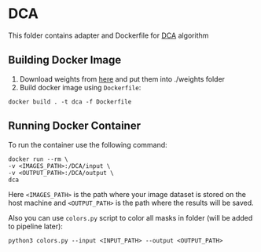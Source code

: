 # DCA
This folder contains adapter and Dockerfile for [DCA](https://github.com/Luffy03/DCA) algorithm

## Building Docker Image
1. Download weights from [here](https://drive.google.com/drive/folders/1oenWpYADqd-tTx7JeDQknxRNd3mgW2kQ) and put them into ./weights folder
2. Build docker image using `Dockerfile`:
```
docker build . -t dca -f Dockerfile
```

## Running Docker Container
To run the container use the following command:
```
docker run --rm \
-v <IMAGES_PATH>:/DCA/input \
-v <OUTPUT_PATH>:/DCA/output \
dca
```

Here `<IMAGES_PATH>` is the path where your image dataset is stored on the host machine and `<OUTPUT_PATH>` is the path where the results will be saved. 

Also you can use `colors.py` script to color all masks in folder (will be added to pipeline later):
```
python3 colors.py --input <INPUT_PATH> --output <OUTPUT_PATH>
```
